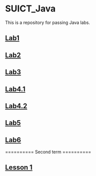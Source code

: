 # SUICT_Java
This is a repository for passing Java labs.
## [Lab1](https://github.com/SaogumiRonald/SUICT_Java/tree/main/Lab1)
## [Lab2](https://github.com/SaogumiRonald/SUICT_Java/tree/main/Lab2)
## [Lab3](https://github.com/SaogumiRonald/SUICT_Java/tree/main/Lab3)
## [Lab4.1](https://github.com/SaogumiRonald/SUICT_Java/tree/main/Lab4-1)
## [Lab4.2](https://github.com/SaogumiRonald/SUICT_Java/tree/main/Lab4-2)
## [Lab5](https://github.com/SaogumiRonald/SUICT_Java/tree/main/Lab5)
## [Lab6](https://github.com/SaogumiRonald/SUICT_Java/tree/main/Lab6)

========== Second term ==========
## [Lesson 1](https://github.com/SaogumiRonald/SUICT_Java/tree/main/Lesson%201)
